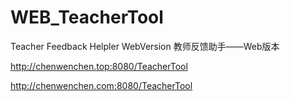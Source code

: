 # WEB_TeacherTool
Teacher Feedback Helpler WebVersion
教师反馈助手——Web版本

http://chenwenchen.top:8080/TeacherTool

http://chenwenchen.com:8080/TeacherTool
